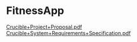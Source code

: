# FitnessApp
[Crucible+Project+Proposal.pdf](https://github.com/Aryan-Sin/FitnessApp/files/9891332/Crucible%2BProject%2BProposal.pdf)
[Crucible+System+Requirements+Specification.pdf](https://github.com/Aryan-Sin/FitnessApp/files/9891331/Crucible%2BSystem%2BRequirements%2BSpecification.pdf)

